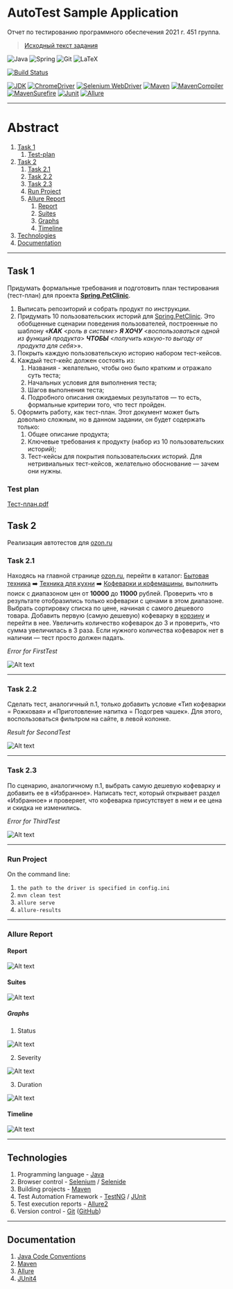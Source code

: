 # AutoTest Sample Application 
Отчет по тестированию программного обеспечения 2021 г. 451 группа.

> [Исходный текст задания](https://docs.google.com/document/d/18RBW8t4CCcIbdA06BKXMiwAmZx_uo7NBzxrFl8PQ90s/)


<img alt="Java" src="https://img.shields.io/badge/java-%23ED8B00.svg?&style=for-the-badge&logo=java&logoColor=white"/>
<img alt="Spring" src="https://img.shields.io/badge/spring%20-%236DB33F.svg?&style=for-the-badge&logo=spring&logoColor=white"/>
<img alt="Git" src="https://img.shields.io/badge/git%20-%23F05033.svg?&style=for-the-badge&logo=git&logoColor=white"/>
<img alt="LaTeX" src="https://img.shields.io/badge/latex%20-%23008080.svg?&style=for-the-badge&logo=latex&logoColor=white"/>


[![Build Status](https://travis-ci.org/joemccann/dillinger.svg?branch=master)](https://travis-ci.org/)

[![JDK](https://img.shields.io/badge/jdk-1.8.0-orange)](https://www.oracle.com/java/technologies/javase/8u271-relnotes.html)
[![ChromeDriver](https://img.shields.io/badge/chromedriver-87.0.4280.88-brightgreen)](https://chromedriver.storage.googleapis.com/index.html?path=87.0.4280.88/)
[![Selenium WebDriver](https://img.shields.io/badge/seleniumchromedriver-2.53.1-brightgreen)](https://www.javadoc.io/doc/org.seleniumhq.selenium/selenium-chrome-driver/2.53.1/org/openqa/selenium/chrome/ChromeDriver.html)
[![Maven](https://img.shields.io/badge/maven-3.6.3-blue)](https://maven.apache.org/docs/3.6.3/release-notes.html)
[![MavenCompiler](https://img.shields.io/badge/mavencompiler-3.5.1-blue)](https://mvnrepository.com/artifact/org.apache.maven.plugins/maven-compiler-plugin/3.5.1)
[![MavenSurefire](https://img.shields.io/badge/mavensurefire-2.22.2-blue)](https://mvnrepository.com/artifact/org.apache.maven.plugins/maven-surefire-plugin/2.22.2)
[![Junit](https://img.shields.io/badge/junit-4.12-red)](https://mvnrepository.com/artifact/junit/junit/4.12)
[![Allure](https://img.shields.io/badge/allure-2.10.0-blueviolet)]()

____

# Abstract
1. [Task 1](#task-1)
   1. [Test-plan](#test-plan)
2. [Task 2](#task-2)
   1. [Task 2.1](#task-21)
   2. [Task 2.2](#task-22)
   3. [Task 2.3](#task-23)
   4. [Run Project](#run-project)
   5. [Allure Report](#allure-report)
      1. [Report](#report)
      2. [Suites](#suites)
      3. [Graphs](#graphs)
      4. [Timeline](#timeline)
3. [Technologies](#technologies)   
4. [Documentation](#documentation)

____


## Task 1
Придумать формальные требования и подготовить план тестирования (тест-план) для проекта [**Spring.PetClinic**](https://github.com/spring-projects/spring-petclinic).
1. Выписать репозиторий и собрать продукт по инструкции.
2. Придумать 10 пользовательских историй для [Spring.PetClinic](https://github.com/spring-projects/spring-petclinic). 
   Это обобщенные сценарии поведения пользователей, построенные по шаблону «***КАК*** <*роль в системе*> ***Я ХОЧУ*** 
   <*воспользоваться одной из функций продукта*> ***ЧТОБЫ*** <*получить какую-то выгоду от продукта для себя*>». 
3. Покрыть каждую пользовательскую историю набором тест-кейсов.
4. Каждый тест-кейс должен состоять из:   
   1. Названия - желательно, чтобы оно было кратким и отражало суть теста; 
   2. Начальных условия для выполнения теста;
   3. Шагов выполнения теста;
   4. Подробного описания ожидаемых результатов — то есть, формальные критерии того, что тест пройден.
5. Оформить работу, как тест-план. Этот документ может быть довольно сложным, но в данном задании, он будет содержать только:
    1. Общее описание продукта;
    2. Ключевые требования к продукту (набор из 10 пользовательских историй);
    3. Тест-кейсы для покрытия пользовательских историй. Для нетривиальных тест-кейсов, желательно обоснование — зачем они нужны.
    
### Test plan

[Тест-план.pdf](Task1_TestPlan/testreport.pdf)

## Task 2
Реализация автотестов для <a href="https://ozon.ru">ozon.ru</a>

### Task 2.1
Находясь на главной странице <a href="https://ozon.ru">ozon.ru</a>, перейти в каталог: [Бытовая техника](https://www.ozon.ru/category/bytovaya-tehnika-10500/) :arrow_right: 
[Техника для кухни](https://www.ozon.ru/category/tehnika-dlya-kuhni-10523/) :arrow_right: [Кофеварки и кофемашины](https://www.ozon.ru/category/kofevarki-i-kofemashiny-10530/),
выполнить поиск с диапазоном цен от **10000** до **11000** рублей. 
Проверить что в результате отобразились только кофеварки с ценами в этом диапазоне. 
Выбрать сортировку списка по цене, начиная с самого дешевого товара. 
Добавить первую (самую дешевую) кофеварку в [корзину](https://www.ozon.ru/cart) и перейти в нее. 
Увеличить количество кофеварок до 3 и проверить, что сумма увеличилась в 3 раза. 
Если нужного количества кофеварок нет в наличии — тест просто должен падать.

*Error for FirstTest*

![Alt text](allure_screenshots/FirstTest/Error_FirstTest.png?raw=true "Error for FirstTest")

____

### Task 2.2
Сделать тест, аналогичный п.1, только добавить условие «Тип кофеварки = Рожковая» и «Приготовление напитка = Подогрев чашек».
Для этого, воспользоваться фильтром на сайте, в левой колонке.

*Result for SecondTest*

![Alt text](allure_screenshots/SecondTest/Pass_SecondTest.png?raw=true "Result for SecondTest")

____

### Task 2.3
По сценарию, аналогичному п.1, выбрать самую дешевую кофеварку и добавить ее в «Избранное». Написать тест, который открывает раздел «Избранное» и проверяет, что кофеварка присутствует в нем и ее цена и скидка не изменились.

*Error for ThirdTest*

![Alt text](allure_screenshots/ThirdTest/Error_ThirdTest.png?raw=true "Result for ThirdTest")

____

### Run Project

On the command line:

1. `the path to the driver is specified in config.ini`
2. `mvn clean test`
3. `allure serve`
4. `allure-results`

____


### Allure Report

#### Report

![Alt text](allure_screenshots/Other/01_allure_report.png?raw=true "Allure Report")

#### Suites

![Alt text](allure_screenshots/Other/02_allure_suites.png?raw=true "Allure Suites")

##### Graphs
1. Status
 
![Alt text](allure_screenshots/Other/03_allure_status.png?raw=true "Allure Status")

2. Severity

![Alt text](allure_screenshots/Other/04_allure_severity.png?raw=true "Allure Severity")

3. Duration

![Alt text](allure_screenshots/Other/05_allure_duration.png?raw=true "Allure Duration")

#### Timeline

![Alt text](allure_screenshots/Other/06_allure_timeline.png?raw=true "Allure Timeline")

____


## Technologies

1. Programming language - [Java](https://www.java.com/)
2. Browser control - [Selenium](https://www.selenium.dev/) / [Selenide](https://ru.selenide.org/)
3. Building projects - [Maven](https://maven.apache.org/)
4. Test Automation Framework - [TestNG](https://testng.org/doc/) / [JUnit](https://junit.org/junit5/)
5. Test execution reports - [Allure2](https://docs.qameta.io/allure/)
6. Version control - [Git](https://git-scm.com/) ([GitHub](https://github.com/))

____

## Documentation

1. [Java Code Conventions](http://www.magnumblog.space/other/131-translating-java-code-conventions)
2. [Maven](https://proselyte.net/tutorials/maven/)
3. [Allure](https://docs.qameta.io/allure/)
4. [JUnit4](https://junit.org/junit4/)
